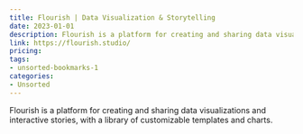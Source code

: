 ```yaml
---
title: Flourish | Data Visualization & Storytelling
date: 2023-01-01
description: Flourish is a platform for creating and sharing data visualizations and interactive stories, with a library of customizable templates and charts.
link: https://flourish.studio/
pricing: 
tags: 
- unsorted-bookmarks-1 
categories: 
- Unsorted 
---
```


Flourish is a platform for creating and sharing data visualizations and interactive stories, with a library of customizable templates and charts.